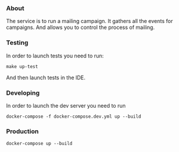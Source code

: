 ### About
The service is to run a mailing campaign. It gathers all the events
for campaigns. And allows you to control the process of mailing.
### Testing
In order to launch tests you need to run:
```shell
make up-test 
```
And then launch tests in the IDE.

### Developing
In order to launch the dev server you need to run
```shell
docker-compose -f docker-compose.dev.yml up --build
```

### Production
```shell
docker-compose up --build
```